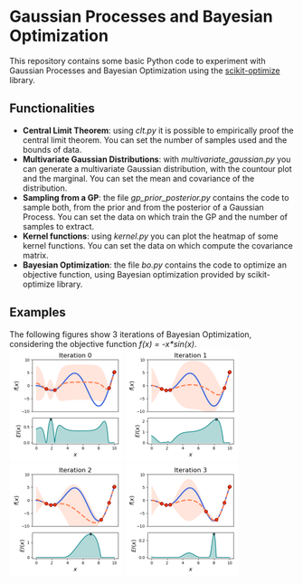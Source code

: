 # Gaussian Processes and Bayesian Optimization
This repository contains some basic Python code to experiment with Gaussian Processes and Bayesian Optimization using the [scikit-optimize](https://scikit-optimize.github.io/stable/ "scikit-optimize homepage") library.
## Functionalities
- **Central Limit Theorem**: using _clt.py_ it is possible to empirically proof the central limit theorem. You can set the number of samples used and the bounds of data.
- **Multivariate Gaussian Distributions**: with _multivariate_gaussian.py_ you can generate a multivariate Gaussian distribution, with the countour plot and the marginal. You can set the mean and covariance of the distribution.
- **Sampling from a GP**: the file _gp_prior_posterior.py_ contains the code to sample both, from the prior and from the posterior of a Gaussian Process. You can set the data on which train the GP and the number of samples to extract.  
- **Kernel functions**: using _kernel.py_ you can plot the heatmap of some kernel functions. You can set the data on which compute the covariance matrix.  
- **Bayesian Optimization**: the file _bo.py_ contains the code to optimize an objective function, using Bayesian optimization provided by scikit-optimize library. 

## Examples
The following figures show 3 iterations of Bayesian Optimization, considering the objective function _f(x) = -x*sin(x)_.  
<img src= "https://github.com/andreaponti5/GP-BO/blob/main/figures/bo_ei_0.png" width="200" height="200">
<img src= "https://github.com/andreaponti5/GP-BO/blob/main/figures/bo_ei_1.png" width="200" height="200">
<img src= "https://github.com/andreaponti5/GP-BO/blob/main/figures/bo_ei_2.png" width="200" height="200">
<img src= "https://github.com/andreaponti5/GP-BO/blob/main/figures/bo_ei_3.png" width="200" height="200">
